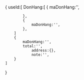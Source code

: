 
{
    useId:[
        DonHang:[
            {
                maDonHang:'',
                

            },
            {
                maDonHang:'',
            },
        ]
        {
            maDonHang:'',
            total:'',
                address:{},
                note:'',
        }
    ]
}